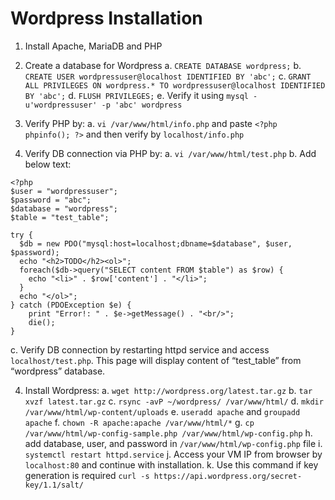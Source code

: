 # Wordpress Installation

1. Install Apache, MariaDB and PHP

2. Create a database for Wordpress
  a.	`CREATE DATABASE wordpress;`
  b.	`CREATE USER wordpressuser@localhost IDENTIFIED BY 'abc';`
  c.	`GRANT ALL PRIVILEGES ON wordpress.* TO wordpressuser@localhost IDENTIFIED BY 'abc';`
  d.	`FLUSH PRIVILEGES;`
  e.	Verify it using `mysql -u'wordpressuser' -p 'abc' wordpress`

3. Verify PHP by:
  a. `vi /var/www/html/info.php` and paste `<?php phpinfo(); ?>` and then verify by `localhost/info.php`

4. Verify DB connection via PHP by:
   a. `vi /var/www/html/test.php`
   b. Add below text:
```
<?php
$user = "wordpressuser";
$password = "abc";
$database = "wordpress";
$table = "test_table";

try {
  $db = new PDO("mysql:host=localhost;dbname=$database", $user, $password);
  echo "<h2>TODO</h2><ol>"; 
  foreach($db->query("SELECT content FROM $table") as $row) {
    echo "<li>" . $row['content'] . "</li>";
  }
  echo "</ol>";
} catch (PDOException $e) {
    print "Error!: " . $e->getMessage() . "<br/>";
    die();
}
```
  c.	Verify DB connection by restarting httpd service and access `localhost/test.php`. This page will display content of “test_table” from “wordpress” database.

4. Install Wordpress:
  a. `wget http://wordpress.org/latest.tar.gz`
  b. `tar xvzf latest.tar.gz`
  c. `rsync -avP ~/wordpress/ /var/www/html/`
  d. `mkdir /var/www/html/wp-content/uploads`
  e. `useradd apache` and `groupadd apache`
  f. `chown -R apache:apache /var/www/html/*`
  g. `cp /var/www/html/wp-config-sample.php /var/www/html/wp-config.php`
  h. add database, user, and password in `/var/www/html/wp-config.php` file
  i. `systemctl restart httpd.service`
  j. Access your VM IP from browser by `localhost:80` and continue with installation.
  k. Use this command if key generation is required `curl -s https://api.wordpress.org/secret-key/1.1/salt/`
